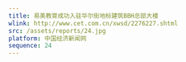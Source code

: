 ```yaml
---
title: 易美教育成功入驻华尔街地标建筑BBH总部大楼
wlink: http://www.cet.com.cn/xwsd/2276227.shtml
src: /assets/reports/24.jpg
platform: 中国经济新闻网
sequence: 24
---
```

